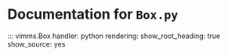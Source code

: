 # Documentation for `Box.py`

::: vimms.Box
    handler: python
    rendering:
      show_root_heading: true
      show_source: yes